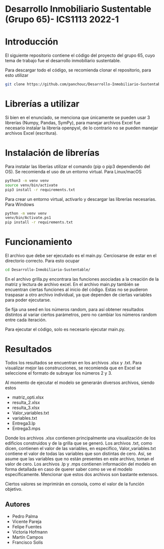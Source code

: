 # Desarrollo Inmobiliario Sustentable (Grupo 65)- ICS1113 2022-1 
# Introducción
El siguiente repositorio contiene el código del proyecto del grupo 65, cuyo tema de trabajo fue el desarrollo inmobiliario sustentable.

Para descargar todo el código, se recomienda clonar el repositorio, para esto utilizar
```sh
git clone https://github.com/panchouc/Desarrollo-Inmobiliario-Sustentable.git
``` 
# Librerías a utilizar
Si bien en el enunciado, se menciona que únicamente se pueden usar 3 librerías (Numpy, Pandas, SymPy), para manejar archivos Excel fue necesario instalar la librería
openpyxl, de lo contrario no se pueden manejar archivos Excel (escritura).

# Instalación de librerías
Para instalar las liberías utilizar el comando (pip o pip3 dependiendo del OS). Se recomienda el uso de un entorno virtual. Para Linux/macOS
```sh
python3 -m venv venv
source venv/bin/activate
pip3 install -r requirements.txt
```
Para crear un entorno virtual, activarlo y descargar las librerías necesarias.
Para Windows

```sh
python -m venv venv
venv/bin/Activate.ps1
pip install -r requirements.txt
```
# Funcionamiento
El archivo que debe ser ejecutado es el main.py. Cerciosarse de estar en el directorio correcto. Para esto ocupar
```sh
cd Desarrollo-Inmobiliario-Sustentable/
```
En el archivo grilla.py encontrara las funciones asociadas a la creación de la matriz y lectura de archivo excel.
En el archivo main.py también se encuentran ciertas funciones al inicio del código. Estas no se pudieron traspasar a otro archivo individual, ya que dependen de ciertas variables para poder ejecutarse. 

Se fija una seed en los números random, para así obtener resultados distintos al variar ciertos parámetros, pero no cambiar los números random entre cada iteración.

Para ejecutar el código, solo es necesario ejecutar main.py.
# Resultados
Todos los resultados se encuentran en los archivos .xlsx y .txt. Para visualizar mejor las construcciones, se recomienda que en Excel se seleccione el formato de subrayar los números 2 y 3.

Al momento de ejecutar el modelo se generarán diversos archivos, siendo estos

* matriz_opti.xlsx
* resulta_2.xlsx
* resulta_3.xlsx
* Valor_variables.txt
* variables.txt
* Entrega3.lp
* Entrega3.mps

Donde los archivos .xlsx contienen principalmente una visualización de los edificios construidos y de la grilla que se generó. Los archivos .txt, como dicen, contienen el valor de las variables, en específico, Valor_variables.txt contiene el valor de todas las variables que son distintas de cero. Así, se asume que las
variables que no están presentes en este archivo, toman el valor de cero. Los archivos .lp y .mps contienen información del modelo en forma detallada en caso de querer saber como se ve el modelo específicamente. Mencionar que estos dos archivos son bastante extensos. 

Ciertos valores se imprimirán en consola, como el valor de la función objetivo.
## Autores

* Pedro Palma
* Vicente Pareja
* Felipe Fuentes
* Victoria Hofmann
* Martín Campos
* Francisco Solís
